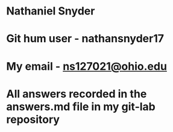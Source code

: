 # Nathaniel Snyder
# Git hum user - nathansnyder17
# My email - ns127021@ohio.edu
# All answers recorded in the answers.md file in my git-lab repository